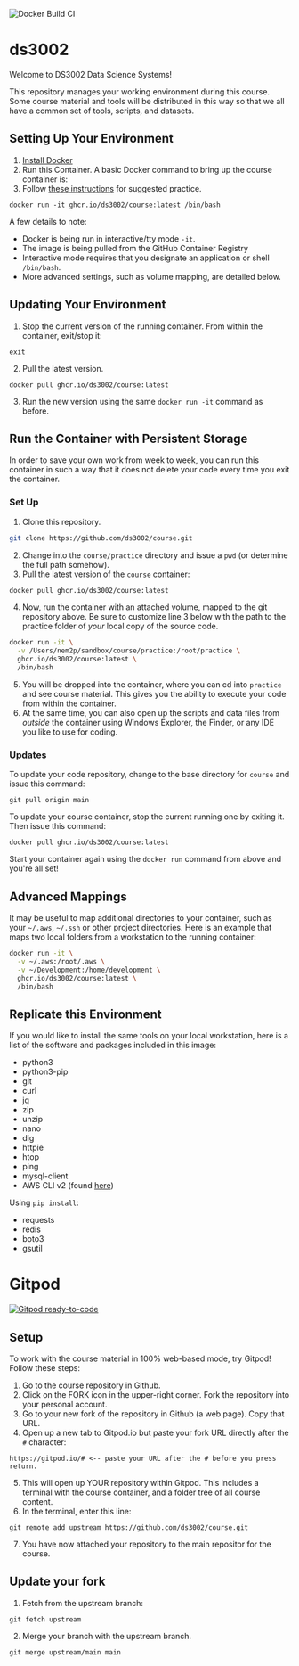 ![Docker Build CI](https://github.com/ds3002/course/workflows/Docker%20Build%20CI/badge.svg)

# ds3002

Welcome to DS3002 Data Science Systems!

This repository manages your working environment during this course. Some course material
and tools will be distributed in this way so that we all have a common set of tools, scripts, and datasets.

## Setting Up Your Environment

1. [Install Docker](https://docs.docker.com/get-docker/)
2. Run this Container. A basic Docker command to bring up the course container is:
3. Follow [these instructions](EXERCISES.md) for suggested practice.

```
docker run -it ghcr.io/ds3002/course:latest /bin/bash
```

A few details to note:
- Docker is being run in interactive/tty mode `-it`.
- The image is being pulled from the GitHub Container Registry
- Interactive mode requires that you designate an application or shell `/bin/bash`.
- More advanced settings, such as volume mapping, are detailed below.

## Updating Your Environment

1. Stop the current version of the running container. From within the container, exit/stop it:

```
exit
```

2. Pull the latest version.

```
docker pull ghcr.io/ds3002/course:latest
```

3. Run the new version using the same `docker run -it` command as before.

## Run the Container with Persistent Storage

In order to save your own work from week to week, you can run this container
in such a way that it does not delete your code every time you exit the container.

### Set Up

1. Clone this repository.
```bash
git clone https://github.com/ds3002/course.git
```
2. Change into the `course/practice` directory and issue a `pwd` (or determine the full path somehow).
3. Pull the latest version of the `course` container:
```bash
docker pull ghcr.io/ds3002/course:latest
```
4. Now, run the container with an attached volume, mapped to the git repository above. Be sure
to customize line 3 below with the path to the practice folder of *your* local copy of the source code.
```bash
docker run -it \
  -v /Users/nem2p/sandbox/course/practice:/root/practice \
  ghcr.io/ds3002/course:latest \
  /bin/bash
```
5. You will be dropped into the container, where you can cd into `practice` and see course material. This gives
you the ability to execute your code from within the container.
6. At the same time, you can also open up the scripts and data files from *outside* the container using
Windows Explorer, the Finder, or any IDE you like to use for coding.

### Updates

To update your code repository, change to the base directory for `course` and issue this command:
```
git pull origin main
```

To update your course container, stop the current running one by exiting it. Then issue this command:
```
docker pull ghcr.io/ds3002/course:latest
```
Start your container again using the `docker run` command from above and you're all set!


## Advanced Mappings

It may be useful to map additional directories to your container, 
such as your `~/.aws`, `~/.ssh` or other project directories. 
Here is an example that maps two local folders from a workstation 
to the running container:

```bash
docker run -it \
  -v ~/.aws:/root/.aws \
  -v ~/Development:/home/development \
  ghcr.io/ds3002/course:latest \
  /bin/bash
```

## Replicate this Environment

If you would like to install the same tools on your local workstation, 
here is a list of the software and packages included in this image:

- python3
- python3-pip
- git 
- curl 
- jq 
- zip 
- unzip 
- nano
- dig
- httpie
- htop 
- ping
- mysql-client
- AWS CLI v2 (found [here](https://docs.aws.amazon.com/cli/latest/userguide/install-cliv2.html))


Using `pip install`:

- requests
- redis
- boto3
- gsutil

# Gitpod

[![Gitpod ready-to-code](https://img.shields.io/badge/Gitpod-ready--to--code-blue?logo=gitpod)](https://gitpod.io/#)

## Setup

To work with the course material in 100% web-based mode, try Gitpod! Follow these steps:

1. Go to the course repository in Github.
2. Click on the FORK icon in the upper-right corner. Fork the repository into your personal account.
3. Go to your new fork of the repository in Github (a web page). Copy that URL.
4. Open up a new tab to Gitpod.io but paste your fork URL directly after the `#` character:
```
https://gitpod.io/# <-- paste your URL after the # before you press return.
```
5. This will open up YOUR repository within Gitpod. This includes a terminal with the course container, and a folder tree of all course content.
6. In the terminal, enter this line:
```
git remote add upstream https://github.com/ds3002/course.git
```
7. You have now attached your repository to the main repositor for the course.

## Update your fork

1. Fetch from the upstream branch:
```
git fetch upstream
```
2. Merge your branch with the upstream branch.
```
git merge upstream/main main
```